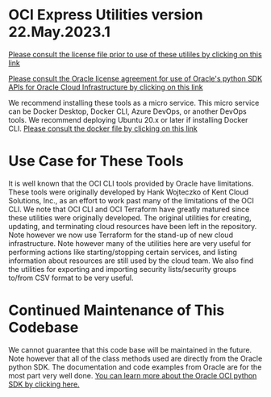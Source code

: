OCI Express Utilities version 22.May.2023.1
===========================================

[Please consult the license file prior to use of these utililes by clicking on this link](master/dev/LICENSE.txt)

[Please consult the Oracle license agreement for use of Oracle's python SDK APIs for Oracle Cloud Infrastructure by clicking on this link](https://www.oracle.com/us/corporate/contracts/olsa-services/olsa-renewals-en-us-v053012-1867431.pdf)

We recommend installing these tools as a micro service. This micro service can be Docker Desktop, Docker CLI, Azure DevOps, or another DevOps tools. We recommend deploying Ubuntu 20.x or later if installing Docker CLI.
[Please consult the docker file by clicking on this link](master/docker/Dockerfile)

Use Case for These Tools
========================
It is well known that the OCI CLI tools provided by Oracle have limitations. These tools were originally developed by Hank Wojteczko of Kent Cloud Solutions, Inc., as an effort to work past many of the limitations
of the OCI CLI. We note that OCI CLI and OCI Terraform have greatly matured since these utilities were
originally developed. The original utilities for creating, updating, and terminating cloud resources have
been left in the repository. Note however we now use Terraform for the stand-up of new cloud infrastructure.
Note however many of the utilities here are very useful for performing actions like starting/stopping
certain services, and listing information about resources are still used by the cloud team. We also find
the utilities for exporting and importing security lists/security groups to/from CSV format to be very
useful.

Continued Maintenance of This Codebase
======================================
We cannot guarantee that this code base will be maintained in the future. Note however that all of the class
methods used are directly from the Oracle python SDK. The documentation and code examples from Oracle are for the most part very well done. [You can learn more about the Oracle OCI python SDK by clicking here.](https://docs.oracle.com/en-us/iaas/Content/API/SDKDocs/pythonsdk.htm#SDK_for_Python)

